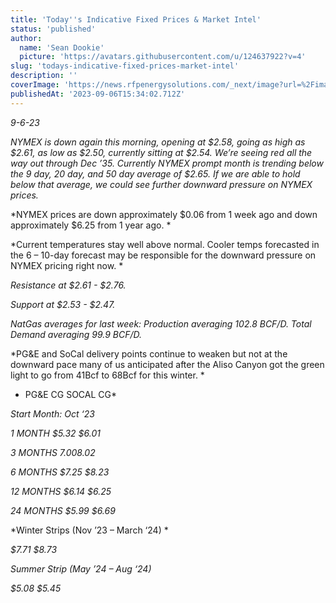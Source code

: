 ```yaml
---
title: 'Today''s Indicative Fixed Prices & Market Intel'
status: 'published'
author:
  name: 'Sean Dookie'
  picture: 'https://avatars.githubusercontent.com/u/124637922?v=4'
slug: 'todays-indicative-fixed-prices-market-intel'
description: ''
coverImage: 'https://news.rfpenergysolutions.com/_next/image?url=%2Fimages%2Frfp-brand-qwmt-gyMj.webp&w=1200&q=75'
publishedAt: '2023-09-06T15:34:02.712Z'
---
```


*9-6-23*

*NYMEX is down again this morning, opening at $2.58, going as high as $2.61, as low as $2.50, currently sitting at $2.54. We’re seeing red all the way out through Dec ’35. Currently NYMEX prompt month is trending below the 9 day, 20 day, and 50 day average of $2.65. If we are able to hold below that average, we could see further downward pressure on NYMEX prices.*

*NYMEX prices are down approximately $0.06 from 1 week ago and down approximately $6.25 from 1 year ago. *

*Current temperatures stay well above normal. Cooler temps forecasted in the 6 – 10-day forecast may be responsible for the downward pressure on NYMEX pricing right now. *

*Resistance at $2.61 - $2.76.*

*Support at $2.53 - $2.47.*

*NatGas averages for last week: Production averaging 102.8 BCF/D. Total Demand averaging 99.9 BCF/D.*

*PG&E and SoCal delivery points continue to weaken but not at the downward pace many of us anticipated after the Aliso Canyon got the green light to go from 41Bcf to 68Bcf for this winter. *

- PG&E CG SOCAL CG\*

<!-- -->

*Start Month: Oct ‘23*

*1 MONTH $5.32 $6.01*

*3 MONTHS $7.00 $8.02*

*6 MONTHS $7.25 $8.23*

*12 MONTHS $6.14 $6.25*

*24 MONTHS $5.99 $6.69*

*Winter Strips (Nov ’23 – March ‘24) *

*$7.71 $8.73*

*Summer Strip (May ’24 – Aug ‘24)*

*$5.08 $5.45*

